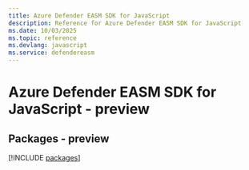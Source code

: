 ```yaml
---
title: Azure Defender EASM SDK for JavaScript
description: Reference for Azure Defender EASM SDK for JavaScript
ms.date: 10/03/2025
ms.topic: reference
ms.devlang: javascript
ms.service: defendereasm
---
```

# Azure Defender EASM SDK for JavaScript - preview
## Packages - preview
[!INCLUDE [packages](defender-easm-index.md)]